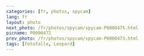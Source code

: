 ```yaml
---
categories: [fr, photos, spycam]
lang: fr
layout: photo
next_photo: /fr/photos/spycam/spycam-P0000475.html
picname: P0000472
prev_photo: /fr/photos/spycam/spycam-P0000473.html
tags: [Fotofalle, Leopard]
---
```

